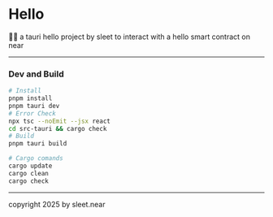 # Hello
🧜‍♂️ a tauri hello project by sleet to interact with a hello smart contract on near


---

### Dev and Build

```sh
# Install
pnpm install
pnpm tauri dev
# Error Check
npx tsc --noEmit --jsx react
cd src-tauri && cargo check
# Build
pnpm tauri build

# Cargo comands
cargo update
cargo clean
cargo check
```



---


copyright 2025 by sleet.near
